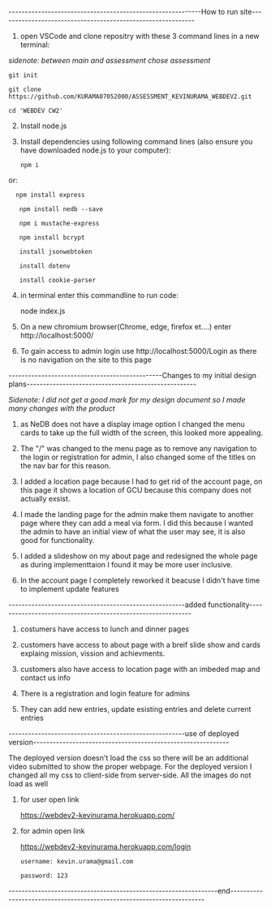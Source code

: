 -----------------------------------------------------------How to run site------------------------------------------------------------

1. open VSCode and clone repositry with these 3 command lines in a new terminal:

*sidenote: between main and assessment chose assessment*
    
    git init

    git clone https://github.com/KURAMA07052000/ASSESSMENT_KEVINURAMA_WEBDEV2.git

    cd 'WEBDEV CW2'

2. Install node.js

3. Install dependencies using following command lines (also ensure you have downloaded node.js to your computer):

       npm i
   
 or:
 
      npm install express

       npm install nedb --save 

       npm i mustache-express

       npm install bcrypt

       install jsonwebtoken 

       install dotenv

       install cookie-parser

4. in terminal enter this commandline to run code:

   node index.js

5. On a new chromium browser(Chrome, edge, firefox et....) enter http://localhost:5000/

6. To gain access to admin login use http://localhost:5000/Login as there is no navigation on the site to this page



-----------------------------------------------Changes to my initial design plans----------------------------------------------------

*Sidenote: I did not get a good mark for my design document so I made many changes with the product*

1. as NeDB does not have a display image option I changed the menu cards to take up the full width of the screen, this looked more appealing.

2. The "/" was changed to the menu page as to remove any navigation to the login or registration for admin, I also changed some of the titles on the nav bar for this reason.

3. I added a location page because I had to get rid of the account page, on this page it shows a location of GCU because this company does not actually exsist.

4. I made the landing page for the admin make them navigate to another page where they can add a meal via form. I did this because I wanted the admin to have an initial view of what the user may see, it is also good for functionality.

5. I added a slideshow on my about page and redesigned the whole page as during implementtaion I found it may be more user inclusive.

6. In the account page I completely reworked it beacuse I didn't have time to implement update features

------------------------------------------------------added functionality------------------------------------------------------------

1. costumers have access to lunch and dinner pages

2. customers have access to about page with a breif slide show and cards explaing mission, vission and achievments.

3. customers also have access to location page with an imbeded map and contact us info

4. There is a registration and login feature for admins

5. They can add new entries, update esisting entries and delete current entries

------------------------------------------------------use of deployed version------------------------------------------------------------

The deployed version doesn't load the css so there will be an additional video submitted to show the proper webpage. For the deployed version
I changed all my css to client-side from server-side. All the images do not load as well

1. for user open link 
   
   https://webdev2-kevinurama.herokuapp.com/
   
2. for admin open link

   https://webdev2-kevinurama.herokuapp.com/login
   
       username: kevin.urama@gmail.com
       
       password: 123
   
 


----------------------------------------------------------------end----------------------------------------------------------------------
